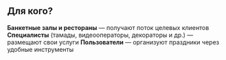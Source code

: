 ## **Для кого?**

**Банкетные залы и рестораны** — получают поток целевых клиентов
**Специалисты** (тамады, видеооператоры, декораторы и др.) — размещают свои услуги
**Пользователи** — организуют праздники через удобные инструменты
